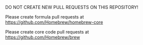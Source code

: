 DO NOT CREATE NEW PULL REQUESTS ON THIS REPOSITORY!

Please create formula pull requests at https://github.com/Homebrew/homebrew-core

Please create core code pull requests at https://github.com/Homebrew/brew
